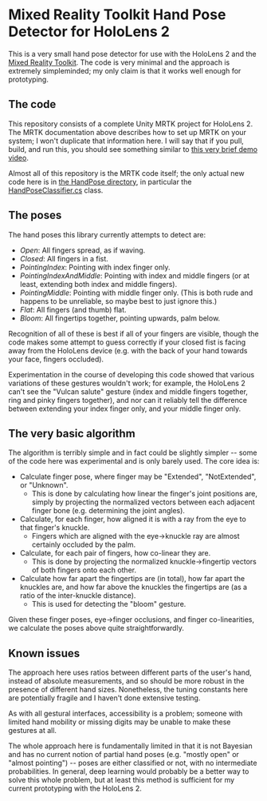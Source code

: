 # Mixed Reality Toolkit Hand Pose Detector for HoloLens 2

This is a very small hand pose detector for use with the HoloLens 2 and the [Mixed Reality Toolkit](https://github.com/Microsoft/MixedRealityToolkit-Unity).
The code is very minimal and the approach is extremely simpleminded; my only claim is that it works well enough for
prototyping.

## The code

This repository consists of a complete Unity MRTK project for HoloLens 2. The MRTK
documentation above describes how to set up MRTK on your system; I won't duplicate
that information here. I will say that if you pull, build, and run this, you should
see something similar to [this very brief demo video](https://twitter.com/MCSpaceCadet/status/1361489619909443592).

Almost all of this repository is the MRTK code itself; the only actual new code here is
in [the HandPose directory](Assets/HandPose), in particular the [HandPoseClassifier.cs](Assets/HandPose/HandPoseClassifier.cs) class.

## The poses

The hand poses this library currently attempts to detect are:

- _Open_: All fingers spread, as if waving.
- _Closed_: All fingers in a fist.
- _PointingIndex_: Pointing with index finger only.
- _PointingIndexAndMiddle_: Pointing with index and middle fingers (or at least, extending both index and middle fingers).
- _PointingMiddle_: Pointing with middle finger only. (This is both rude and happens to be unreliable, so maybe best to just
  ignore this.)
- _Flat_: All fingers (and thumb) flat.
- _Bloom_: All fingertips together, pointing upwards, palm below.

Recognition of all of these is best if all of your fingers are visible, though the code makes some attempt to guess
correctly if your closed fist is facing away from the HoloLens device (e.g. with the back of your hand towards your
face, fingers occluded).

Experimentation in the course of developing this code showed that various variations of these gestures wouldn't work; for
example, the HoloLens 2 can't see the "Vulcan salute" gesture (index and middle fingers together, ring and pinky fingers
together), and nor can it reliably tell the difference between extending your index finger only, and your middle finger
only.

## The very basic algorithm

The algorithm is terribly simple and in fact could be slightly simpler -- some of the code here was experimental and is
only barely used. The core idea is:

- Calculate finger pose, where finger may be "Extended", "NotExtended", or "Unknown".
  - This is done by calculating how linear the finger's joint positions are, simply by projecting the
    normalized vectors between each adjacent finger bone (e.g. determining the joint angles).
- Calculate, for each finger, how aligned it is with a ray from the eye to that finger's knuckle.
  - Fingers which are aligned with the eye->knuckle ray are almost certainly occluded by the palm.
- Calculate, for each pair of fingers, how co-linear they are.
  - This is done by projecting the normalized knuckle->fingertip vectors of both fingers onto each other.
- Calculate how far apart the fingertips are (in total), how far apart the knuckles are, and how far above
  the knuckles the fingertips are (as a ratio of the inter-knuckle distance).
  - This is used for detecting the "bloom" gesture.

Given these finger poses, eye->finger occlusions, and finger co-linearities, we calculate the poses above quite
straightforwardly.

## Known issues

The approach here uses ratios between different parts of the user's hand, instead of absolute measurements, and
so should be more robust in the presence of different hand sizes. Nonetheless, the tuning constants here are
potentially fragile and I haven't done extensive testing.

As with all gestural interfaces, accessibility is a problem; someone with limited hand mobility or missing digits
may be unable to make these gestures at all.

The whole approach here is fundamentally limited in that it is not Bayesian and has no current notion of partial
hand poses (e.g. "mostly open" or "almost pointing") -- poses are either classified or not, with no intermediate
probabilities. In general, deep learning would probably be a better way to solve this whole problem, but at least
this method is sufficient for my current prototyping with the HoloLens 2.
